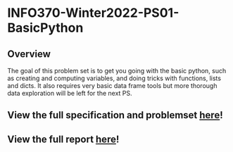 # INFO370-Winter2022-PS01-BasicPython

## Overview
The goal of this problem set is to get you going with the basic python, such as creating and computing variables, and doing tricks with functions, lists and dicts. It also requires very basic data frame tools but more thorough data exploration will be left for the next PS.

## View the full specification and problemset [here](https://github.com/zkornas/INFO370-Winter2022-PS01-BasicPython/blob/main/ps01-python-dfs.pdf)!

## View the full report [here](https://zkornas.github.io/INFO370-Winter2022-PS01-BasicPython/)!
